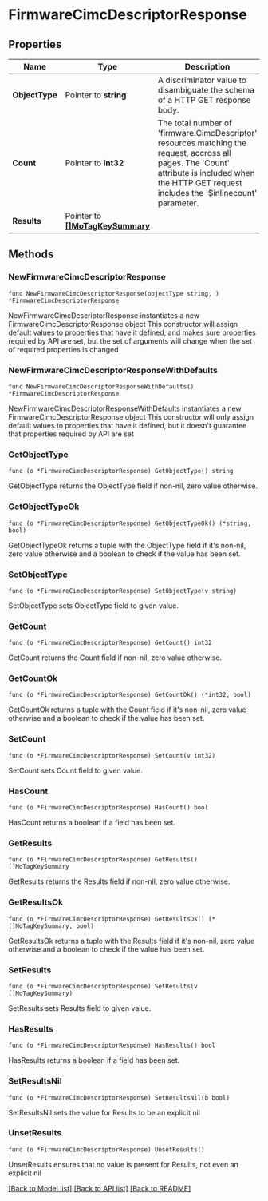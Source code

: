 # FirmwareCimcDescriptorResponse

## Properties

Name | Type | Description | Notes
------------ | ------------- | ------------- | -------------
**ObjectType** | Pointer to **string** | A discriminator value to disambiguate the schema of a HTTP GET response body. | 
**Count** | Pointer to **int32** | The total number of &#39;firmware.CimcDescriptor&#39; resources matching the request, accross all pages. The &#39;Count&#39; attribute is included when the HTTP GET request includes the &#39;$inlinecount&#39; parameter. | [optional] 
**Results** | Pointer to [**[]MoTagKeySummary**](mo.TagKeySummary.md) |  | [optional] 

## Methods

### NewFirmwareCimcDescriptorResponse

`func NewFirmwareCimcDescriptorResponse(objectType string, ) *FirmwareCimcDescriptorResponse`

NewFirmwareCimcDescriptorResponse instantiates a new FirmwareCimcDescriptorResponse object
This constructor will assign default values to properties that have it defined,
and makes sure properties required by API are set, but the set of arguments
will change when the set of required properties is changed

### NewFirmwareCimcDescriptorResponseWithDefaults

`func NewFirmwareCimcDescriptorResponseWithDefaults() *FirmwareCimcDescriptorResponse`

NewFirmwareCimcDescriptorResponseWithDefaults instantiates a new FirmwareCimcDescriptorResponse object
This constructor will only assign default values to properties that have it defined,
but it doesn't guarantee that properties required by API are set

### GetObjectType

`func (o *FirmwareCimcDescriptorResponse) GetObjectType() string`

GetObjectType returns the ObjectType field if non-nil, zero value otherwise.

### GetObjectTypeOk

`func (o *FirmwareCimcDescriptorResponse) GetObjectTypeOk() (*string, bool)`

GetObjectTypeOk returns a tuple with the ObjectType field if it's non-nil, zero value otherwise
and a boolean to check if the value has been set.

### SetObjectType

`func (o *FirmwareCimcDescriptorResponse) SetObjectType(v string)`

SetObjectType sets ObjectType field to given value.


### GetCount

`func (o *FirmwareCimcDescriptorResponse) GetCount() int32`

GetCount returns the Count field if non-nil, zero value otherwise.

### GetCountOk

`func (o *FirmwareCimcDescriptorResponse) GetCountOk() (*int32, bool)`

GetCountOk returns a tuple with the Count field if it's non-nil, zero value otherwise
and a boolean to check if the value has been set.

### SetCount

`func (o *FirmwareCimcDescriptorResponse) SetCount(v int32)`

SetCount sets Count field to given value.

### HasCount

`func (o *FirmwareCimcDescriptorResponse) HasCount() bool`

HasCount returns a boolean if a field has been set.

### GetResults

`func (o *FirmwareCimcDescriptorResponse) GetResults() []MoTagKeySummary`

GetResults returns the Results field if non-nil, zero value otherwise.

### GetResultsOk

`func (o *FirmwareCimcDescriptorResponse) GetResultsOk() (*[]MoTagKeySummary, bool)`

GetResultsOk returns a tuple with the Results field if it's non-nil, zero value otherwise
and a boolean to check if the value has been set.

### SetResults

`func (o *FirmwareCimcDescriptorResponse) SetResults(v []MoTagKeySummary)`

SetResults sets Results field to given value.

### HasResults

`func (o *FirmwareCimcDescriptorResponse) HasResults() bool`

HasResults returns a boolean if a field has been set.

### SetResultsNil

`func (o *FirmwareCimcDescriptorResponse) SetResultsNil(b bool)`

 SetResultsNil sets the value for Results to be an explicit nil

### UnsetResults
`func (o *FirmwareCimcDescriptorResponse) UnsetResults()`

UnsetResults ensures that no value is present for Results, not even an explicit nil

[[Back to Model list]](../README.md#documentation-for-models) [[Back to API list]](../README.md#documentation-for-api-endpoints) [[Back to README]](../README.md)



